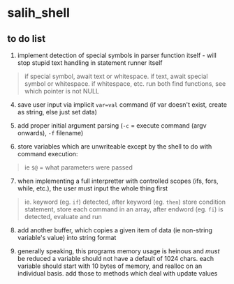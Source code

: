 # salih_shell
## to do list

1. implement detection of special symbols in parser function itself - will stop stupid text handling in statement runner itself
> if special symbol, await text or whitespace. if text, await special symbol or whitespace. if whitespace, etc. 
> run both find functions, see which pointer is not NULL

4. save user input via implicit `var=val` command (if var doesn't exist, create as string, else just set data)

5. add proper initial argument parsing (`-c` = execute command (argv onwards), `-f` filename)

6. store variables which are unwriteable except by the shell to do with command execution:
> ie `$@` = what parameters were passed

7. when implementing a full interpretter with controlled scopes (ifs, fors, while, etc.), the user must input the whole thing first
> ie. keyword (eg. `if`) detected, after keyword (eg. `then`) store condition statement, store each command in an array, after endword (eg. `fi`) is detected, evaluate and run

8. add another buffer, which copies a given item of data (ie non-string variable's value) into string format

9. generally speaking, this programs memory usage is heinous and *must* be reduced
a variable should not have a default of 1024 chars. each variable should start with 10 bytes of memory, and realloc on an individual basis. add those to methods which deal with update values
